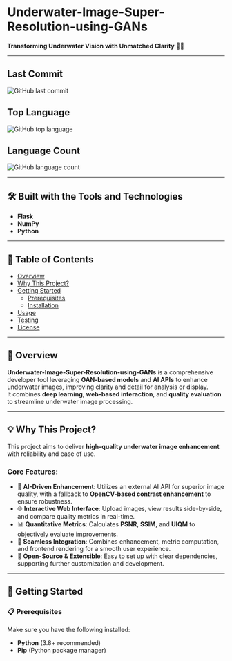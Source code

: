 # Underwater-Image-Super-Resolution-using-GANs

**Transforming Underwater Vision with Unmatched Clarity** 🌊✨

---

## Last Commit
![GitHub last commit](https://img.shields.io/github/last-commit/SamyukthaaAnand/Underwater-Image-Super-Resolution-using-GANs?style=for-the-badge)

## Top Language
![GitHub top language](https://img.shields.io/github/languages/top/SamyukthaaAnand/Underwater-Image-Super-Resolution-using-GANs?style=for-the-badge)

## Language Count
![GitHub language count](https://img.shields.io/github/languages/count/SamyukthaaAnand/Underwater-Image-Super-Resolution-using-GANs?style=for-the-badge)

---

## 🛠 Built with the Tools and Technologies
- **Flask**
- **NumPy**
- **Python**

---

## 📑 Table of Contents
- [Overview](#overview)
- [Why This Project?](#why-this-project)
- [Getting Started](#getting-started)
  - [Prerequisites](#prerequisites)
  - [Installation](#installation)
- [Usage](#usage)
- [Testing](#testing)
- [License](#license)

---

## 📌 Overview
**Underwater-Image-Super-Resolution-using-GANs** is a comprehensive developer tool leveraging **GAN-based models** and **AI APIs** to enhance underwater images, improving clarity and detail for analysis or display.  
It combines **deep learning**, **web-based interaction**, and **quality evaluation** to streamline underwater image processing.

---

## 💡 Why This Project?
This project aims to deliver **high-quality underwater image enhancement** with reliability and ease of use.

### Core Features:
- 🧪 **AI-Driven Enhancement**: Utilizes an external AI API for superior image quality, with a fallback to **OpenCV-based contrast enhancement** to ensure robustness.  
- 🌐 **Interactive Web Interface**: Upload images, view results side-by-side, and compare quality metrics in real-time.  
- 📊 **Quantitative Metrics**: Calculates **PSNR**, **SSIM**, and **UIQM** to objectively evaluate improvements.  
- 🔧 **Seamless Integration**: Combines enhancement, metric computation, and frontend rendering for a smooth user experience.  
- 🚀 **Open-Source & Extensible**: Easy to set up with clear dependencies, supporting further customization and development.  

---

## 🚀 Getting Started

### 📋 Prerequisites
Make sure you have the following installed:
- **Python** (3.8+ recommended)
- **Pip** (Python package manager)
